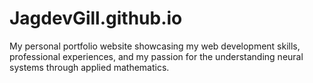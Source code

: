 # JagdevGill.github.io
My personal portfolio website showcasing my web development skills, professional experiences, and my passion for the understanding neural systems through applied mathematics.
